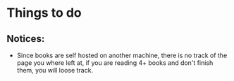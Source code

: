 # Things to do

## Notices:
- Since books are self hosted on another machine, there is no track of the page you where left at, if you are reading 4+ books and don't finish them, you will loose track.

